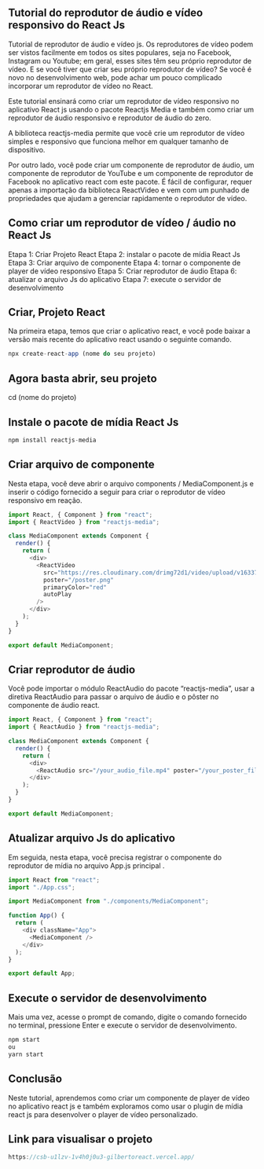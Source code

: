 ## Tutorial do reprodutor de áudio e vídeo responsivo do React Js

Tutorial de reprodutor de áudio e vídeo js. Os reprodutores de vídeo podem ser vistos facilmente em todos os sites populares, seja no Facebook, Instagram ou Youtube; em geral, esses sites têm seu próprio reprodutor de vídeo. E se você tiver que criar seu próprio reprodutor de vídeo? Se você é novo no desenvolvimento web, pode achar um pouco complicado incorporar um reprodutor de vídeo no React.

Este tutorial ensinará como criar um reprodutor de vídeo responsivo no aplicativo React js usando o pacote Reactjs Media e também como criar um reprodutor de áudio responsivo e reprodutor de áudio do zero.

A biblioteca reactjs-media permite que você crie um reprodutor de vídeo simples e responsivo que funciona melhor em qualquer tamanho de dispositivo.

Por outro lado, você pode criar um componente de reprodutor de áudio, um componente de reprodutor de YouTube e um componente de reprodutor de Facebook no aplicativo react com este pacote. É fácil de configurar, requer apenas a importação da biblioteca ReactVideo e vem com um punhado de propriedades que ajudam a gerenciar rapidamente o reprodutor de vídeo.

## Como criar um reprodutor de vídeo / áudio no React Js

Etapa 1: Criar Projeto React
Etapa 2: instalar o pacote de mídia React Js
Etapa 3: Criar arquivo de componente
Etapa 4: tornar o componente de player de vídeo responsivo
Etapa 5: Criar reprodutor de áudio
Etapa 6: atualizar o arquivo Js do aplicativo
Etapa 7: execute o servidor de desenvolvimento

## Criar, Projeto React

Na primeira etapa, temos que criar o aplicativo react, e você pode baixar a versão mais recente do aplicativo react usando o seguinte comando.

```js
npx create-react-app (nome do seu projeto)
```

## Agora basta abrir, seu projeto

cd (nome do projeto)

## Instale o pacote de mídia React Js

```js
npm install reactjs-media
```

## Criar arquivo de componente

Nesta etapa, você deve abrir o arquivo components / MediaComponent.js e inserir o código fornecido a seguir para criar o reprodutor de vídeo responsivo em reação.

```js
import React, { Component } from "react";
import { ReactVideo } from "reactjs-media";

class MediaComponent extends Component {
  render() {
    return (
      <div>
        <ReactVideo
          src="https://res.cloudinary.com/drimg72d1/video/upload/v1633700905/mar.mp4"
          poster="/poster.png"
          primaryColor="red"
          autoPlay
        />
      </div>
    );
  }
}

export default MediaComponent;
```

## Criar reprodutor de áudio

Você pode importar o módulo ReactAudio do pacote “reactjs-media”, usar a diretiva ReactAudio para passar o arquivo de áudio e o pôster no componente de áudio react.

```js
import React, { Component } from "react";
import { ReactAudio } from "reactjs-media";

class MediaComponent extends Component {
  render() {
    return (
      <div>
        <ReactAudio src="/your_audio_file.mp4" poster="/your_poster_file.png" />
      </div>
    );
  }
}

export default MediaComponent;
```

## Atualizar arquivo Js do aplicativo

Em seguida, nesta etapa, você precisa registrar o componente do reprodutor de mídia no arquivo App.js principal .

```js
import React from "react";
import "./App.css";

import MediaComponent from "./components/MediaComponent";

function App() {
  return (
    <div className="App">
      <MediaComponent />
    </div>
  );
}

export default App;
```

## Execute o servidor de desenvolvimento

Mais uma vez, acesse o prompt de comando, digite o comando fornecido no terminal, pressione Enter e execute o servidor de desenvolvimento.

```js
npm start
ou
yarn start
```

## Conclusão

Neste tutorial, aprendemos como criar um componente de player de vídeo no aplicativo react js e também exploramos como usar o plugin de mídia react js para desenvolver o player de vídeo personalizado.

## Link para visualisar o projeto

```js
https://csb-u1lzv-1v4h0j0u3-gilbertoreact.vercel.app/
```
